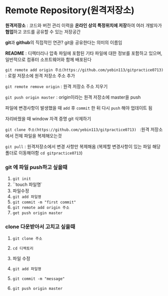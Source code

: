 # Remote Repository(원격저장소)

**원격저장소** : 코드와 버전 관리 이력을 **온라인 상의 특정위치에 저장**하여 여러 개발자가 **협업**하고 코드를 공유할 수 있는 저장공간

**git**과 **github**의 직접적인 연관? git을 공유한다는 의미의 이름임

**README** : 디렉터리나 압축 파일에 포함된 기타 파일에 대한 정보를 포함하고 있으며, 일반적으로 컴퓨터 소프트웨어와 함께 배포된다

`git remote add origin 주소(https://github.com/yebin113/gitpractice0713)` : 로컬 저장소에 원격 저장소 주소 추가

`git remote remove origin` : 원격 저장소 주소 지우기

`git push origin master` :  origin이라는 원격 저장소에 master을 push

파일에 변경사항이 발생했을 때 `add` 후 `commit` 한 뒤 다시 `push` 해야 업데이트 됨

자리바꿨을 때 window 자격 증명 git 삭제하기

`git clone 주소(https://github.com/yebin113/gitpractice0713) `  :원격 저장소에서 전체 파일을 복제해오는것

`git pull` : 원격저장소에서 변경 사항만 복제해옴 (복제할 변경사항이 있는 파일 해당 폴더로 이동해야함 `cd gitpractice0713`)

### git 에 파일 push하고 싶을때

1. `git init`
2. ``touch 파일명`
3. 파일수정
4. `git add 파일명`
5. `git commit -m "first commit"`
6. `git remote add origin 주소`
7. `get push origin master`

### clone 다운받아서 고치고 싶을때

1. `git clone 주소`

2. `cd 디렉토리`

3. 파일 수정

4. `git add 파일명`

5. `git commit -m "message"`

6. `git push origin master`